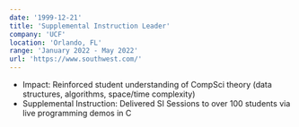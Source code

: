 ```yaml
---
date: '1999-12-21'
title: 'Supplemental Instruction Leader'
company: 'UCF'
location: 'Orlando, FL'
range: 'January 2022 - May 2022'
url: 'https://www.southwest.com/'
---
```


- Impact: Reinforced student understanding of CompSci theory (data structures, algorithms, space/time complexity)
- Supplemental Instruction: Delivered SI Sessions to over 100 students via live programming demos in C

